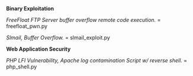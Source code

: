 **Binary Exploitation**

*FreeFloat FTP Server buffer overflow remote code execution.* = freefloat_pwn.py

*Slmail, Buffer Overflow.* = slmail_exploit.py

**Web Application Security**

*PHP LFI Vulnerability, Apache log contamination Script w/ reverse shell.* = php_shell.py
